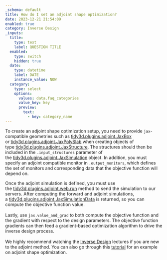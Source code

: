 ```yaml
---
_schema: default
title: How do I set an adjoint shape optimization?
date: 2023-12-21 21:54:09
enabled: true
category: Inverse Design
_inputs:
  title:
    type: text
    label: QUESTION TITLE
  enabled:
    type: switch
    hidden: true
  date:
    type: datetime
    label: DATE
    instance_value: NOW
  category:
    type: select
    options:
      values: data.faq_categories
      value_key: key
      preview:
        text:
          - key: category_name
---
```

<div><p>To create an adjoint shape optimization setup, you need to provide <code>jax</code>-compatible geometries such as&nbsp;<a target="_blank" rel="noopener" href="https://docs.flexcompute.com/projects/tidy3d/en/latest/api/_autosummary/tidy3d.plugins.adjoint.JaxBox.html">tidy3d.plugins.adjoint.JaxBox</a> or&nbsp;<a target="_blank" rel="noopener" href="https://docs.flexcompute.com/projects/tidy3d/en/latest/api/_autosummary/tidy3d.plugins.adjoint.JaxPolySlab.html">tidy3d.plugins.adjoint.JaxPolySlab</a>&nbsp;when creating objects of type&nbsp;<a target="_blank" rel="noopener" href="https://docs.flexcompute.com/projects/tidy3d/en/latest/api/_autosummary/tidy3d.plugins.adjoint.JaxStructure.html">tidy3d.plugins.adjoint.JaxStructure</a>. The structures should then be included in the&nbsp;<code>.input_structures</code>&nbsp;parameter of the&nbsp;<a target="_blank" rel="noopener" href="https://docs.flexcompute.com/projects/tidy3d/en/latest/api/_autosummary/tidy3d.plugins.adjoint.JaxSimulation.html#tidy3d.plugins.adjoint.JaxSimulation">tidy3d.plugins.adjoint.JaxSimulation</a>&nbsp;object. In addition, you must specify an adjoint compatible monitor in&nbsp;<code>.output_monitors</code>, which defines the set of monitors and corresponding data that the objective function will depend on.</p>​​​​<span style="color: var(--color-carbon); font-family: var(--font-family); letter-spacing: 0.01rem;">Once the adjoint simulation is defined, you must use the&nbsp;</span><a target="_blank" rel="noopener" style="font-family: var(--font-family); letter-spacing: 0.01rem;" href="https://docs.flexcompute.com/projects/tidy3d/en/latest/api/_autosummary/tidy3d.plugins.adjoint.web.run.html">tidy3d.plugins.adjoint.web.run</a><span style="color: var(--color-carbon); font-family: var(--font-family); letter-spacing: 0.01rem;">&nbsp;method to send the simulation to our servers. After computing the forward and adjoint simulations, a&nbsp;</span><a target="_blank" rel="noopener" style="font-family: var(--font-family); letter-spacing: 0.01rem;" href="https://docs.flexcompute.com/projects/tidy3d/en/latest/api/_autosummary/tidy3d.plugins.adjoint.JaxSimulationData.html#tidy3d.plugins.adjoint.JaxSimulationData">tidy3d.plugins.adjoint.JaxSimulationData</a><span style="color: var(--color-carbon); font-family: var(--font-family); letter-spacing: 0.01rem;"> is returned, so you can compute the objective function value.&nbsp;</span></div>

<div> </div>

<div>Lastly, use&nbsp;<code>jax.value_and_grad</code>&nbsp;to both compute the objective function and the gradient with respect to the design parameters. The objective function gradients can then feed a gradient-based optimization algorithm to drive the inverse design process.&nbsp;</div>

<div> </div>

<div>We highly recommend watching the <a href="https://www.flexcompute.com/tidy3d/learning-center/inverse-design/">Inverse Design</a> lectures if you are new to the adjoint method. You can also go through this <a href="https://www.flexcompute.com/tidy3d/examples/notebooks/AdjointPlugin5BoundaryGradients/">tutorial</a> for an example on adjoint shape optimization.</div>

<div> </div>

<div> </div>